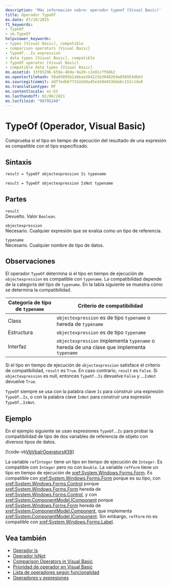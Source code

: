 ```yaml
---
description: 'Más información sobre: operador typeof (Visual Basic)'
title: Operador TypeOf
ms.date: 07/20/2015
f1_keywords:
- TypeOf
- vb.TypeOf
helpviewer_keywords:
- types [Visual Basic], compatible
- comparison operators [Visual Basic]
- TypeOf...Is expression
- data types [Visual Basic], compatible
- TypeOf operator [Visual Basic]
- compatible data types [Visual Basic]
ms.assetid: 33f65296-659a-4b9a-9a29-c2a91cff68b2
ms.openlocfilehash: 59a03095b2abbaa304221b30402b9a058954db63
ms.sourcegitcommit: ddf7edb67715a5b9a45e3dd44536dabc153c1de0
ms.translationtype: MT
ms.contentlocale: es-ES
ms.lasthandoff: 02/06/2021
ms.locfileid: "99795240"
---
```

# <a name="typeof-operator-visual-basic"></a>TypeOf (Operador, Visual Basic)

Comprueba si el tipo en tiempo de ejecución del resultado de una expresión es compatible con el tipo especificado.
  
## <a name="syntax"></a>Sintaxis  
  
```vb  
result = TypeOf objectexpression Is typename  
```  
  
```vb  
result = TypeOf objectexpression IsNot typename  
```  
  
## <a name="parts"></a>Partes  

 `result`  
 Devuelto. Valor `Boolean`.  
  
 `objectexpression`  
 Necesario. Cualquier expresión que se evalúa como un tipo de referencia.  
  
 `typename`  
 Necesario. Cualquier nombre de tipo de datos.  
  
## <a name="remarks"></a>Observaciones  

 El operador `TypeOf` determina si el tipo en tiempo de ejecución de `objectexpression` es compatible con `typename`. La compatibilidad depende de la categoría del tipo de `typename`. En la tabla siguiente se muestra cómo se determina la compatibilidad.  
  
|Categoría de tipo de `typename`|Criterio de compatibilidad|  
|---------------------------------|-----------------------------|  
|Class|`objectexpression` es de tipo `typename` o hereda de `typename`|  
|Estructura|`objectexpression` es de tipo `typename`|  
|Interfaz|`objectexpression` implementa `typename` o hereda de una clase que implementa `typename`|  
  
 Si el tipo en tiempo de ejecución de `objectexpression` satisface el criterio de compatibilidad, `result` es `True`. En caso contrario, `result` es `False`.  Si `objectexpression` es null, entonces `TypeOf`...`Is` devuelve `False` y ...`IsNot` devuelve `True`.  
  
 `TypeOf` siempre se usa con la palabra clave `Is` para construir una expresión `TypeOf`...`Is`, o con la palabra clave `IsNot` para construir una expresión `TypeOf`...`IsNot`.  
  
## <a name="example"></a>Ejemplo  

 En el ejemplo siguiente se usan expresiones `TypeOf`...`Is` para probar la compatibilidad de tipo de dos variables de referencia de objeto con diversos tipos de datos.  
  
 [!code-vb[VbVbalrOperators#39](~/samples/snippets/visualbasic/VS_Snippets_VBCSharp/VbVbalrOperators/VB/Class1.vb#39)]  
  
 La variable `refInteger` tiene un tipo en tiempo de ejecución de `Integer`. Es compatible con `Integer` pero no con `Double`. La variable `refForm` tiene un tipo en tiempo de ejecución de <xref:System.Windows.Forms.Form>. Es compatible con <xref:System.Windows.Forms.Form> porque es su tipo, con <xref:System.Windows.Forms.Control> porque <xref:System.Windows.Forms.Form> hereda de <xref:System.Windows.Forms.Control>, y con <xref:System.ComponentModel.IComponent> porque <xref:System.Windows.Forms.Form> hereda de <xref:System.ComponentModel.Component>, que implementa <xref:System.ComponentModel.IComponent>. Sin embargo, `refForm` no es compatible con <xref:System.Windows.Forms.Label>.  
  
## <a name="see-also"></a>Vea también

- [Operador Is](is-operator.md)
- [Operador IsNot](isnot-operator.md)
- [Comparison Operators in Visual Basic](../../programming-guide/language-features/operators-and-expressions/comparison-operators.md)
- [Prioridad de operador en Visual Basic](operator-precedence.md)
- [Lista de operadores según funcionalidad](operators-listed-by-functionality.md)
- [Operadores y expresiones](../../programming-guide/language-features/operators-and-expressions/index.md)
